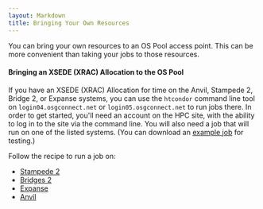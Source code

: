 ```yaml
---
layout: Markdown
title: Bringing Your Own Resources
---
```


You can bring your own resources to an OS Pool access point.  This can be more
convenient than taking your jobs to those resources.

#### Bringing an XSEDE (XRAC) Allocation to the OS Pool

If you have an XSEDE (XRAC) Allocation for time on the Anvil, Stampede 2,
Bridge 2, or Expanse systems, you can use the `htcondor` command line
tool on `login04.osgconnect.net` or `login05.osgconnect.net` to run
jobs there.  In order to get started, you'll need an account on the HPC site,
with the ability to log in to the site via the command line.
You will also need a job that will run on one of the listed systems.
(You can download an [example job](example_job) for testing.)

Follow the recipe to run a job on:
- [Stampede 2](stampede2)
- [Bridges 2](bridges2)
- [Expanse](expanse)
- [Anvil](anvil)
